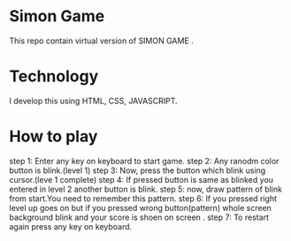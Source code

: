 # Simon Game
This repo contain virtual version of SIMON GAME .

# Technology 
I develop this using HTML, CSS, JAVASCRIPT.

# How to play
step 1: Enter any key on keyboard to start game.
step 2: Any ranodm color button is blink.(level 1)
step 3: Now, press the button which blink using cursor.(leve 1 complete)
step 4: If pressed button is same as blinked you entered in level 2 another button is blink.
step 5: now, draw pattern of blink from start.You need to remember this pattern.
step 6: If you pressed right level up goes on but if you pressed wrong button(pattern) whole screen background blink and your score is shoen on screen .
step 7: To restart again press any key on keyboard. 
